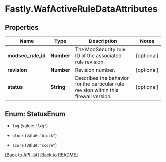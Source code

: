 # Fastly.WafActiveRuleDataAttributes

## Properties

Name | Type | Description | Notes
------------ | ------------- | ------------- | -------------
**modsec_rule_id** | **Number** | The ModSecurity rule ID of the associated rule revision. | [optional] 
**revision** | **Number** | Revision number. | [optional] 
**status** | **String** | Describes the behavior for the particular rule revision within this firewall version. | [optional] 



## Enum: StatusEnum


* `log` (value: `"log"`)

* `block` (value: `"block"`)

* `score` (value: `"score"`)





[[Back to API list]](../../README.md#endpoints) [[Back to README]](../../README.md)
